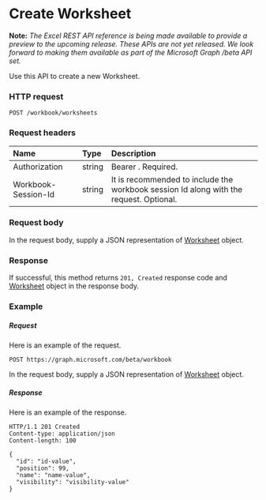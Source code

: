 # Create Worksheet

**Note:** _The Excel REST API reference is being made available to provide a preview to the upcoming release. These APIs are not yet released. We look forward to making them available as part of the Microsoft Graph /beta API set._

Use this API to create a new Worksheet.
### HTTP request
<!-- { "blockType": "ignored" } -->
```http
POST /workbook/worksheets

```
### Request headers
| Name       | Type | Description|
|:---------------|:--------|:----------|
| Authorization  |string | Bearer <token>. Required.| 
| Workbook-Session-Id  |string |It is recommended to include the workbook session Id along with the request. Optional.|

### Request body
In the request body, supply a JSON representation of [Worksheet](../resources/worksheet.md) object.


### Response
If successful, this method returns `201, Created` response code and [Worksheet](../resources/worksheet.md) object in the response body.

### Example
##### Request
Here is an example of the request.
<!-- {
  "blockType": "request",
  "name": "create_worksheet_from_workbook"
}-->
```http
POST https://graph.microsoft.com/beta/workbook
```
In the request body, supply a JSON representation of [Worksheet](../resources/worksheet.md) object.
##### Response
Here is an example of the response.
<!-- {
  "blockType": "response",
  "truncated": false,
  "@odata.type": "microsoft.graph.worksheet"
} -->
```http
HTTP/1.1 201 Created
Content-type: application/json
Content-length: 100

{
  "id": "id-value",
  "position": 99,
  "name": "name-value",
  "visibility": "visibility-value"
}
```

<!-- uuid: 8fcb5dbc-d5aa-4681-8e31-b001d5168d79
2015-10-25 14:57:30 UTC -->
<!-- {
  "type": "#page.annotation",
  "description": "Create Worksheet",
  "keywords": "",
  "section": "documentation",
  "tocPath": ""
}-->